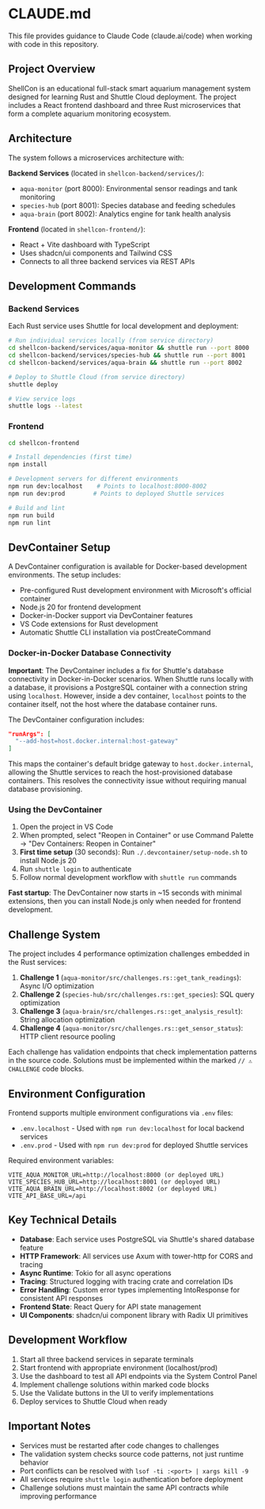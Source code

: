 # CLAUDE.md

This file provides guidance to Claude Code (claude.ai/code) when working with code in this repository.

## Project Overview

ShellCon is an educational full-stack smart aquarium management system designed for learning Rust and Shuttle Cloud deployment. The project includes a React frontend dashboard and three Rust microservices that form a complete aquarium monitoring ecosystem.

## Architecture

The system follows a microservices architecture with:

**Backend Services** (located in `shellcon-backend/services/`):
- `aqua-monitor` (port 8000): Environmental sensor readings and tank monitoring
- `species-hub` (port 8001): Species database and feeding schedules  
- `aqua-brain` (port 8002): Analytics engine for tank health analysis

**Frontend** (located in `shellcon-frontend/`):
- React + Vite dashboard with TypeScript
- Uses shadcn/ui components and Tailwind CSS
- Connects to all three backend services via REST APIs

## Development Commands

### Backend Services
Each Rust service uses Shuttle for local development and deployment:

```bash
# Run individual services locally (from service directory)
cd shellcon-backend/services/aqua-monitor && shuttle run --port 8000
cd shellcon-backend/services/species-hub && shuttle run --port 8001  
cd shellcon-backend/services/aqua-brain && shuttle run --port 8002

# Deploy to Shuttle Cloud (from service directory)
shuttle deploy

# View service logs
shuttle logs --latest
```

### Frontend
```bash
cd shellcon-frontend

# Install dependencies (first time)
npm install

# Development servers for different environments
npm run dev:localhost    # Points to localhost:8000-8002
npm run dev:prod        # Points to deployed Shuttle services

# Build and lint
npm run build
npm run lint
```

## DevContainer Setup

A DevContainer configuration is available for Docker-based development environments. The setup includes:

- Pre-configured Rust development environment with Microsoft's official container
- Node.js 20 for frontend development  
- Docker-in-Docker support via DevContainer features
- VS Code extensions for Rust development
- Automatic Shuttle CLI installation via postCreateCommand

### Docker-in-Docker Database Connectivity

**Important**: The DevContainer includes a fix for Shuttle's database connectivity in Docker-in-Docker scenarios. When Shuttle runs locally with a database, it provisions a PostgreSQL container with a connection string using `localhost`. However, inside a dev container, `localhost` points to the container itself, not the host where the database container runs.

The DevContainer configuration includes:
```json
"runArgs": [
  "--add-host=host.docker.internal:host-gateway"
]
```

This maps the container's default bridge gateway to `host.docker.internal`, allowing the Shuttle services to reach the host-provisioned database containers. This resolves the connectivity issue without requiring manual database provisioning.

### Using the DevContainer

1. Open the project in VS Code
2. When prompted, select "Reopen in Container" or use Command Palette → "Dev Containers: Reopen in Container" 
3. **First time setup** (30 seconds): Run `./.devcontainer/setup-node.sh` to install Node.js 20
4. Run `shuttle login` to authenticate
5. Follow normal development workflow with `shuttle run` commands

**Fast startup**: The DevContainer now starts in ~15 seconds with minimal extensions, then you can install Node.js only when needed for frontend development.

## Challenge System

The project includes 4 performance optimization challenges embedded in the Rust services:

1. **Challenge 1** (`aqua-monitor/src/challenges.rs::get_tank_readings`): Async I/O optimization
2. **Challenge 2** (`species-hub/src/challenges.rs::get_species`): SQL query optimization  
3. **Challenge 3** (`aqua-brain/src/challenges.rs::get_analysis_result`): String allocation optimization
4. **Challenge 4** (`aqua-monitor/src/challenges.rs::get_sensor_status`): HTTP client resource pooling

Each challenge has validation endpoints that check implementation patterns in the source code. Solutions must be implemented within the marked `// ⚠️ CHALLENGE` code blocks.

## Environment Configuration

Frontend supports multiple environment configurations via `.env` files:

- `.env.localhost` - Used with `npm run dev:localhost` for local backend services
- `.env.prod` - Used with `npm run dev:prod` for deployed Shuttle services

Required environment variables:
```
VITE_AQUA_MONITOR_URL=http://localhost:8000 (or deployed URL)
VITE_SPECIES_HUB_URL=http://localhost:8001 (or deployed URL)  
VITE_AQUA_BRAIN_URL=http://localhost:8002 (or deployed URL)
VITE_API_BASE_URL=/api
```

## Key Technical Details

- **Database**: Each service uses PostgreSQL via Shuttle's shared database feature
- **HTTP Framework**: All services use Axum with tower-http for CORS and tracing
- **Async Runtime**: Tokio for all async operations
- **Tracing**: Structured logging with tracing crate and correlation IDs
- **Error Handling**: Custom error types implementing IntoResponse for consistent API responses
- **Frontend State**: React Query for API state management
- **UI Components**: shadcn/ui component library with Radix UI primitives

## Development Workflow

1. Start all three backend services in separate terminals
2. Start frontend with appropriate environment (localhost/prod)
3. Use the dashboard to test all API endpoints via the System Control Panel
4. Implement challenge solutions within marked code blocks
5. Use the Validate buttons in the UI to verify implementations
6. Deploy services to Shuttle Cloud when ready

## Important Notes

- Services must be restarted after code changes to challenges
- The validation system checks source code patterns, not just runtime behavior
- Port conflicts can be resolved with `lsof -ti :<port> | xargs kill -9`
- All services require `shuttle login` authentication before deployment
- Challenge solutions must maintain the same API contracts while improving performance